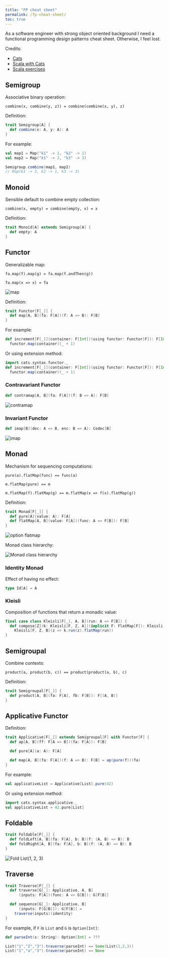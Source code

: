 ```yaml
---
title: "FP cheat sheet"
permalink: /fp-cheat-sheet/
toc: true
---
```


As a software engineer with strong object oriented background
I need a functional programming design patterns cheat sheet.
Otherwise, I feel lost.

Credits:

* [Cats](https://typelevel.org/cats/index.html)
* [Scala with Cats](https://github.com/scalawithcats/scala-with-cats)
* [Scala exercises](https://www.scala-exercises.org/cats/)

## Semigroup

Associative binary operation:

`combine(x, combine(y, z)) = combine(combine(x, y), z)`

Definition:

```scala
trait Semigroup[A] {
  def combine(x: A, y: A): A
}
```

For example:

```scala
val map1 = Map("k1" -> 1, "k2" -> 1)
val map2 = Map("k1" -> 2, "k3" -> 3)

Semigroup.combine(map1, map2)
// Map(k1 -> 3, k2 -> 1, k3 -> 3)
```

## Monoid

Sensible default to combine empty collection:

`combine(x, empty) = combine(empty, x) = x`

Definition:

```scala
trait Monoid[A] extends Semigroup[A] {
  def empty: A
}
```

## Functor

Generalizable map:

`fa.map(f).map(g) = fa.map(f.andThen(g))`

`fa.map(x => x) = fa`

![map](/assets/images/fp-cheat-sheet/functor-map.svg)

Definition:

```scala
trait Functor[F[_]] {
  def map[A, B](fa: F[A])(f: A => B): F[B]
}
```

For example:

```scala
def increment[F[_]](container: F[Int])(using functor: Functor[F]): F[Int] =
  functor.map(container)(_ + 1)
```

Or using extension method:

```scala
import cats.syntax.functor._
def increment[F[_]](container: F[Int])(using functor: Functor[F]): F[Int] =
  functor.map(container)(_ + 1)
```

### Contravariant Functor

```scala
def contramap[A, B](fa: F[A])(f: B => A): F[B]
```

![contramap](/assets/images/fp-cheat-sheet/functor-contramap.svg)

### Invariant Functor

```scala
def imap[B](dec: A => B, enc: B => A): Codec[B]
```

![imap](/assets/images/fp-cheat-sheet/functor-imap.svg)

## Monad

Mechanism for sequencing computations:

`pure(a).flatMap(func) == func(a)`

`m.flatMap(pure) == m`

`m.flatMap(f).flatMap(g) == m.flatMap(x => f(x).flatMap(g))`

Definition:

```scala
trait Monad[F[_]] {
  def pure[A](value: A): F[A]
  def flatMap[A, B](value: F[A])(func: A => F[B]): F[B]
}
```

![option flatmap](/assets/images/fp-cheat-sheet/monad-option-flatmap.svg)

Monad class hierarchy:

![Monad class hierarchy](/assets/images/fp-cheat-sheet/monad-class-hierarchy.png)

### Identity Monad

Effect of having no effect:

```scala
type Id[A] = A
```

### Kleisli

Composition of functions that return a monadic value:

```scala
final case class Kleisli[F[_], A, B](run: A => F[B]) {
  def compose[Z](k: Kleisli[F, Z, A])(implicit F: FlatMap[F]): Kleisli[F, Z, B] =
    Kleisli[F, Z, B](z => k.run(z).flatMap(run))
}
```

## Semigroupal

Combine contexts:

`product(a, product(b, c)) == product(product(a, b), c)`

Definition:

```scala
trait Semigroupal[F[_]] {
  def product[A, B](fa: F[A], fb: F[B]): F[(A, B)]
}
```

## Applicative Functor

Definition:

```scala
trait Applicative[F[_]] extends Semigroupal[F] with Functor[F] {
  def ap[A, B](ff: F[A => B])(fa: F[A]): F[B]

  def pure[A](a: A): F[A]

  def map[A, B](fa: F[A])(f: A => B): F[B] = ap(pure(f))(fa)
}
```

For example:

```scala
val applicativeList = Applicative[List].pure(42)
```

Or using extension method:

```scala
import cats.syntax.applicative._
val applicativeList = 42.pure[List]
```

## Foldable

```scala
trait Foldable[F[_]] {
  def foldLeft[A, B](fa: F[A], b: B)(f: (A, B) => B): B
  def foldRight[A, B](fa: F[A], b: B)(f: (A, B) => B): B
}
```

![Fold List(1, 2, 3)](/assets/images/fp-cheat-sheet/fold-1-2-3.svg)

## Traverse

```scala
trait Traverse[F[_]] {
  def traverse[G[_]: Applicative, A, B]
      (inputs: F[A])(func: A => G[B]): G[F[B]]

  def sequence[G[_]: Applicative, B]
      (inputs: F[G[B]]): G[F[B]] =
    traverse(inputs)(identity)
}
```

For example, if `F` is `List` and `G` is `Option[Int]`:

```scala
def parseInt(s: String): Option[Int] = ???

List("1","2","3").traverse(parseInt) == Some(List(1,2,3))
List("1","a","3").traverse(parseInt) == None
```
